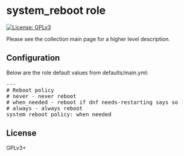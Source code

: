 # system_reboot role

[![License: GPLv3](https://img.shields.io/badge/license-GPLv3-brightgreen.svg)](https://www.gnu.org/licenses/gpl-3.0)

Please see the collection main page for a higher level description.

## Configuration

Below are the role default values from defaults/main.yml:

<pre>
---
# Reboot policy
# never - never reboot
# when_needed - reboot if dnf needs-restarting says so
# always - always reboot
system_reboot_policy: when_needed
</pre>

## License

GPLv3+
